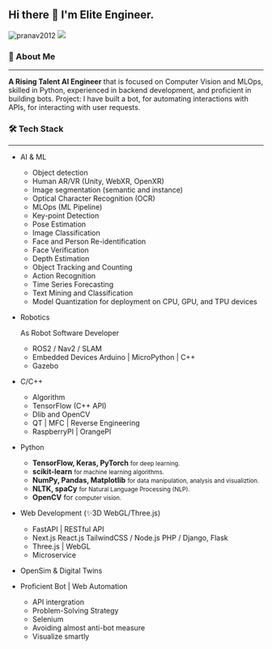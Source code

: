 ## Hi there 👋 I'm Elite Engineer.

<!--
**elitedev9283/elitedev9283** is a ✨ _special_ ✨ repository because its `README.md` (this file) appears on your GitHub profile.
<p align="left"> <img src="https://komarev.com/ghpvc/?username=pranav2012&label=Profile%20views&color=0e75b6&style=flat" alt="pranav2012" /> 
  <a href="https://github.com/pranav2012/"><img src="https://img.shields.io/github/followers/pranav2012.svg?label=Follow%20@pranav2012&style=social"/> </a>
</p>
Here are some ideas to get you started:

- 🔭 I’m currently working on ...
- 🌱 I’m currently learning ...
- 👯 I’m looking to collaborate on ...
- 🤔 I’m looking for help with ...
- 💬 Ask me about ...
- 📫 How to reach me: ...
- 😄 Pronouns: ...
- ⚡ Fun fact: ...
-->
<p align="left"> <img src="https://komarev.com/ghpvc/?username=elitedev9283&label=Profile%20views&color=0e75b6&style=flat" alt="pranav2012" /> 
  <a href="https://github.com/elitedev9283/"><img src="https://img.shields.io/github/followers/pranav2012.svg?label=Follow%20@elitedev9283&style=social"/> </a>
</p>

### 🚀 About Me
----
**A Rising Talent AI Engineer** that is focused on Computer Vision and MLOps, skilled in Python, experienced in backend development, and proficient in building bots. Project: I have built a bot, for automating interactions with APIs, for interacting with user requests.
### 🛠️ Tech Stack
----
- AI & ML
  * Object detection
  * Human AR/VR (Unity, WebXR, OpenXR)
  * Image segmentation (semantic and instance)
  * Optical Character Recognition (OCR)
  * MLOps (ML Pipeline)
  * Key-point Detection
  * Pose Estimation
  * Image Classification
  * Face and Person Re-identification
  * Face Verification
  * Depth Estimation
  * Object Tracking and Counting
  * Action Recognition
  * Time Series Forecasting
  * Text Mining and Classification
  * Model Quantization for deployment on CPU, GPU, and TPU devices

- Robotics
  <p align="left"> As Robot Software Developer</p>
  
  * ROS2 / Nav2 / SLAM
  * Embedded Devices Arduino | MicroPython | C++
  * Gazebo
- C/C++
  * Algorithm
  * TensorFlow (C++ API)
  * Dlib and OpenCV
  * QT | MFC | Reverse Engineering
  * RaspberryPI | OrangePI
- Python
  * **TensorFlow, Keras, PyTorch** <small>for deep learning.</small>
  * **scikit-learn** <small>for machine learning algorithms.</small>
  * **NumPy, Pandas, Matplotlib** <small>for data manipulation, analysis and visualiztion.</small>
  * **NLTK, spaCy** <small>for Natural Language Processing (NLP).</small>
  * **OpenCV** for <small>computer vision.</small>
- Web Development (✨3D WebGL/Three.js)
  * FastAPI | RESTful API
  * Next.js React.js TailwindCSS / Node.js PHP / Django, Flask
  * Three.js | WebGL
  * Microservice
- OpenSim & Digital Twins
- Proficient Bot | Web Automation
  * API intergration
  * Problem-Solving Strategy
  * Selenium
  * Avoiding almost anti-bot measure
  * Visualize smartly

